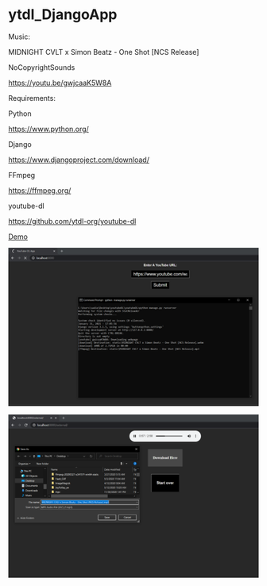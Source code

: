 # ytdl_DjangoApp

Music:

MIDNIGHT CVLT x Simon Beatz - One Shot [NCS Release]

NoCopyrightSounds

https://youtu.be/gwjcaaK5W8A

Requirements:

Python

https://www.python.org/

Django

https://www.djangoproject.com/download/

FFmpeg

https://ffmpeg.org/

youtube-dl

https://github.com/ytdl-org/youtube-dl

[Demo](https://i.imgur.com/3A2JZ0P.mp4)

![photo_1](https://github.com/ahanna334/ytdl_Django_App/blob/master/localhost_1.png)

![photo_2](https://github.com/ahanna334/ytdl_Django_App/blob/master/localhost2.png)
